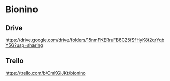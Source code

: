 # Bionino

## Drive
https://drive.google.com/drive/folders/15nmFKERruFB6C25fSfHyK8t2qrYqbY5G?usp=sharing

## Trello
https://trello.com/b/CmKGiJKt/bionino
